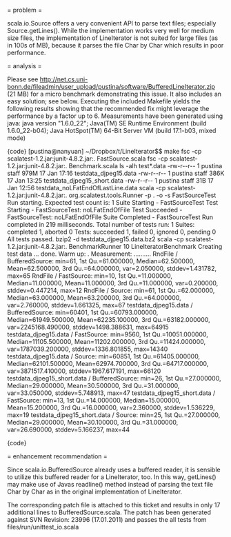= problem =

scala.io.Source offers a very convenient API to parse text files; especially Source.getLines(). While the implementation works very well for medium size files, the implementation of LineIterator is not suited for large files (as in 100s of MB), because it parses the file Char by Char which results in poor performance.

= analysis =

Please see http://net.cs.uni-bonn.de/fileadmin/user_upload/pustina/software/BufferedLineIterator.zip (21 MB) for a micro benchmark demonstrating this issue. It also includes an easy solution; see below. Executing the included Makefile yields the following results showing that the recommended fix might leverage the performance by a factor up to 6. Measurements have been generated using java:
java version "1.6.0_22"; Java(TM) SE Runtime Environment (build 1.6.0_22-b04); Java HotSpot(TM) 64-Bit Server VM (build 17.1-b03, mixed mode)

{code}
[pustina@nanyuan] ~/Dropbox/t/LineIterator$$ make
fsc -cp scalatest-1.2.jar:junit-4.8.2.jar:. FastSource.scala
fsc -cp scalatest-1.2.jar:junit-4.8.2.jar:. Benchmark.scala
ls -alh test*.data
-rw-r--r--  1 pustina  staff   979M 17 Jan 17:16 testdata_djpeg15.data
-rw-r--r--  1 pustina  staff   386K 17 Jan 13:25 testdata_djpeg15_short.data
-rw-r--r--  1 pustina  staff    31B 17 Jan 12:56 testdata_noLFatEndOfLastLine.data
scala -cp scalatest-1.2.jar:junit-4.8.2.jar:. org.scalatest.tools.Runner -p . -o -s FastSourceTest
Run starting. Expected test count is: 1
Suite Starting - FastSourceTest
Test Starting - FastSourceTest: noLFatEndOfFile
Test Succeeded - FastSourceTest: noLFatEndOfFile
Suite Completed - FastSourceTest
Run completed in 219 milliseconds.
Total number of tests run: 1
Suites: completed 1, aborted 0
Tests: succeeded 1, failed 0, ignored 0, pending 0
All tests passed.
bzip2 -d testdata_djpeg15.data.bz2
scala -cp scalatest-1.2.jar:junit-4.8.2.jar:. BenchmarkRunner 10
LineIteratorBenchmark <num of reps>
Creating test data ... done.
Warm up:     .
Measurement: ..........
                     RndFile / BufferedSource: min=61, 1st Qu.=61.000000, Median=62.500000, Mean=62.500000, 3rd Qu.=64.000000, var=2.050000, stddev=1.431782, max=65
                         RndFile / FastSource: min=10, 1st Qu.=11.000000, Median=11.000000, Mean=11.000000, 3rd Qu.=11.000000, var=0.200000, stddev=0.447214, max=12
                             RndFile / Source: min=61, 1st Qu.=62.000000, Median=63.000000, Mean=63.200000, 3rd Qu.=64.000000, var=2.760000, stddev=1.661325, max=67
       testdata_djpeg15.data / BufferedSource: min=60401, 1st Qu.=60793.000000, Median=61949.500000, Mean=62235.100000, 3rd Qu.=63182.000000, var=2245168.490000, stddev=1498.388631, max=64915
           testdata_djpeg15.data / FastSource: min=9560, 1st Qu.=10051.000000, Median=11105.500000, Mean=11202.000000, 3rd Qu.=11424.000000, var=1787039.200000, stddev=1336.801855, max=14340
               testdata_djpeg15.data / Source: min=60851, 1st Qu.=61405.000000, Median=62101.500000, Mean=62974.700000, 3rd Qu.=64717.000000, var=3871517.410000, stddev=1967.617191, max=66120
 testdata_djpeg15_short.data / BufferedSource: min=26, 1st Qu.=27.000000, Median=29.000000, Mean=30.500000, 3rd Qu.=31.000000, var=33.050000, stddev=5.748913, max=47
     testdata_djpeg15_short.data / FastSource: min=13, 1st Qu.=14.000000, Median=15.000000, Mean=15.200000, 3rd Qu.=16.000000, var=2.360000, stddev=1.536229, max=19
         testdata_djpeg15_short.data / Source: min=25, 1st Qu.=27.000000, Median=29.000000, Mean=30.100000, 3rd Qu.=31.000000, var=26.690000, stddev=5.166237, max=44

{code}

= enhancement recommendation =

Since scala.io.BufferedSource already uses a buffered reader, it is sensible to utilize this buffered reader for a LineIterator, too. In this way, getLines() may make use of Javas readline() method instead of parsing the text file Char by Char as in the original implementation of LineIterator.

The corresponding patch file is attached to this ticket and results in only 17 additional lines to BufferedSource.scala. The patch has been generated against SVN Revision: 23996 (17.01.2011) and passes the all tests from files/run/unittest_io.scala

